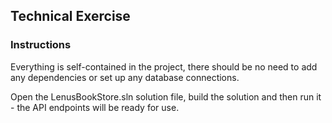 ## Technical Exercise

### Instructions

Everything is self-contained in the project, there should be no need to add any dependencies or set up any database connections.

Open the LenusBookStore.sln solution file, build the solution and then run it - the API endpoints will be ready for use.